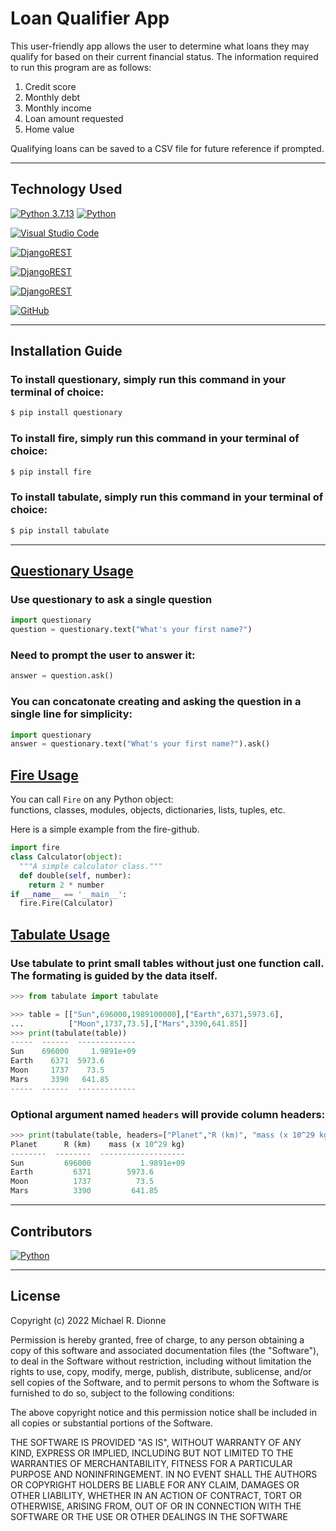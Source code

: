 # Loan Qualifier App 

This user-friendly app allows the user to determine what loans they may qualify for based on their current financial status. The information required to run this program are as follows:
 1. Credit score
 2. Monthly debt
 3. Monthly income
 4. Loan amount requested
 5. Home value 

Qualifying loans can be saved to a CSV file for future reference if prompted.
 

---

## Technology Used

[![Python 3.7.13](https://img.shields.io/badge/python-3670A0?style=for-the-badge&logo=python&logoColor=ffdd54)](https://www.python.org/downloads/release/python-3713/)
[![Python](https://img.shields.io/badge/Python-3.7.13-blue)](https://www.python.org/downloads/release/python-3713/)

[<img alt="Visual Studio Code" src="https://img.shields.io/badge/VisualStudioCode-0078d7.svg?style=for-the-badge&logo=visual-studio-code&logoColor=white"/> ](https://code.visualstudio.com/)


[<img alt="DjangoREST" src="https://img.shields.io/badge/PyPI-Questionary-ff1709?style=for-the-badge&logoColor=white&color=ff1709&labelColor=gray"/>](https://questionary.readthedocs.io/en/stable/index.html)

[<img alt="DjangoREST" src="https://img.shields.io/badge/PyPI-FIRE-ff1709?style=for-the-badge&logoColor=white&color=ff1709&labelColor=gray"/>](https://pypi.org/project/fire/)

[<img alt="DjangoREST" src="https://img.shields.io/badge/PyPI-TABULATE-ff1709?style=for-the-badge&logoColor=white&color=ff1709&labelColor=gray"/>](https://pypi.org/project/tabulate/)

[<img alt="GitHub" src="https://img.shields.io/badge/github-%23121011.svg?style=for-the-badge&logo=github&logoColor=white"/>](https://github.com/DigitalGoldRush?tab=repositories)

---

## Installation Guide

### To install questionary, simply run this command in your terminal of choice:
```python
$ pip install questionary
```
### To install fire, simply run this command in your terminal of choice:
```python
$ pip install fire
```
### To install tabulate, simply run this command in your terminal of choice:
```python
$ pip install tabulate
```

---

## [Questionary Usage](https://questionary.readthedocs.io/en/stable/pages/types.html)

### Use questionary to ask a single question
```python
import questionary
question = questionary.text("What's your first name?")
```
### Need to prompt the user to answer it:
```python
answer = question.ask()
```
### You can concatonate creating and asking the question in a single line for simplicity:
```python
import questionary
answer = questionary.text("What's your first name?").ask()
```

## [Fire Usage](https://github.com/google/python-fire/commit/9f9630ac871138c04c8654eb46d66ca0a2f70b7c) 
You can call `Fire` on any Python object:<br>
functions, classes, modules, objects, dictionaries, lists, tuples, etc.

Here is a simple example from the fire-github.

```python
import fire
class Calculator(object):
  """A simple calculator class."""
  def double(self, number):
    return 2 * number
if __name__ == '__main__':
  fire.Fire(Calculator)
```

## [Tabulate Usage](https://pypi.org/project/tabulate/)

### Use tabulate to print small tables without just one function call. The formating is guided by the data itself.
```python
>>> from tabulate import tabulate

>>> table = [["Sun",696000,1989100000],["Earth",6371,5973.6],
...          ["Moon",1737,73.5],["Mars",3390,641.85]]
>>> print(tabulate(table))
-----  ------  -------------
Sun    696000     1.9891e+09
Earth    6371  5973.6
Moon     1737    73.5
Mars     3390   641.85
-----  ------  -------------
```
### Optional argument named `headers` will provide column headers:<br>
```python
>>> print(tabulate(table, headers=["Planet","R (km)", "mass (x 10^29 kg)"]))
Planet      R (km)    mass (x 10^29 kg)
--------  --------  -------------------
Sun         696000           1.9891e+09
Earth         6371        5973.6
Moon          1737          73.5
Mars          3390         641.85
```

---
## Contributors

[![Python](https://img.shields.io/badge/Michael_Dionne-LinkedIn-blue)](https://www.linkedin.com/in/michael-dionne-b2a1b61b/)

---

## License

Copyright (c) 2022 Michael R. Dionne

Permission is hereby granted, free of charge, to any person obtaining a copy
of this software and associated documentation files (the "Software"), to deal
in the Software without restriction, including without limitation the rights
to use, copy, modify, merge, publish, distribute, sublicense, and/or sell
copies of the Software, and to permit persons to whom the Software is
furnished to do so, subject to the following conditions:

The above copyright notice and this permission notice shall be included in all
copies or substantial portions of the Software.

THE SOFTWARE IS PROVIDED "AS IS", WITHOUT WARRANTY OF ANY KIND, EXPRESS OR
IMPLIED, INCLUDING BUT NOT LIMITED TO THE WARRANTIES OF MERCHANTABILITY,
FITNESS FOR A PARTICULAR PURPOSE AND NONINFRINGEMENT. IN NO EVENT SHALL THE
AUTHORS OR COPYRIGHT HOLDERS BE LIABLE FOR ANY CLAIM, DAMAGES OR OTHER
LIABILITY, WHETHER IN AN ACTION OF CONTRACT, TORT OR OTHERWISE, ARISING FROM,
OUT OF OR IN CONNECTION WITH THE SOFTWARE OR THE USE OR OTHER DEALINGS IN THE
SOFTWARE
